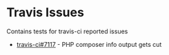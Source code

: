 # Travis Issues

Contains tests for travis-ci reported issues

- [travis-ci#7117](https://github.com/jaymecd/travis-issues/tree/composer_info_cut) - PHP composer info output gets cut
